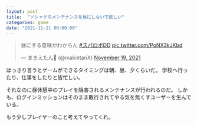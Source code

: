 ```yaml
---
layout: post
title:  "ソシャゲのメンテナンスを昼にしないで欲しい"
categories: game
date: "2021-11-21 00:00:00"
---
```


<blockquote class="twitter-tweet tw-align-center"><p lang="ja" dir="ltr">昼にする意味がわからん <a href="https://twitter.com/hashtag/%E3%82%B9%E3%83%91%E3%83%AD%E3%83%9CDD?src=hash&amp;ref_src=twsrc%5Etfw">#スパロボDD</a> <a href="https://t.co/PoNX3kJKbd">pic.twitter.com/PoNX3kJKbd</a></p>&mdash; まきえたん🥦 (@makietanX) <a href="https://twitter.com/makietanX/status/1461511806262808579?ref_src=twsrc%5Etfw">November 19, 2021</a></blockquote> <script async src="https://platform.twitter.com/widgets.js" charset="utf-8"></script>

はっきり言うとゲームができるタイミングは朝、昼、夕くらいだ。
学校へ行ったり、仕事をしたりと皆忙しい。

それなのに昼休憩中のプレイを阻害されるメンテナンスが行われるのだ。
しかも、ログインミッションはそのまま敢行されてやる気を無くすユーザーを生んでいる。

もう少しプレイヤーのこと考えてやってくれ。
